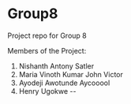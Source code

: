 # Group8
Project repo for Group 8

Members of the Project:

1. Nishanth Antony Satler
2. Maria Vinoth Kumar John Victor
3. Ayodeji Awotunde Aycooool
4. Henry Ugokwe --
